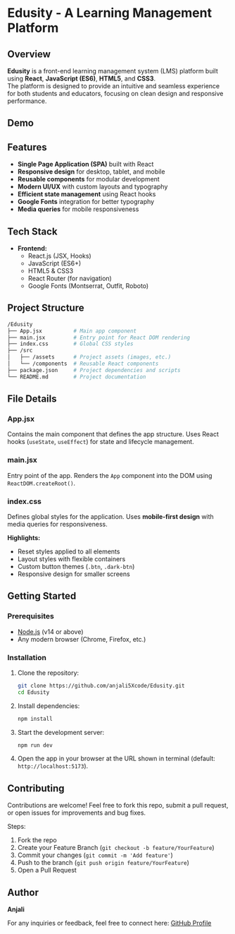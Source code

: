 # Edusity - A Learning Management Platform

## Overview

**Edusity** is a front-end learning management system (LMS) platform built using **React**, **JavaScript (ES6)**, **HTML5**, and **CSS3**.  
The platform is designed to provide an intuitive and seamless experience for both students and educators, focusing on clean design and responsive performance.

## Demo



## Features

- **Single Page Application (SPA)** built with React  
- **Responsive design** for desktop, tablet, and mobile  
- **Reusable components** for modular development  
- **Modern UI/UX** with custom layouts and typography  
- **Efficient state management** using React hooks  
- **Google Fonts** integration for better typography  
- **Media queries** for mobile responsiveness  

## Tech Stack

- **Frontend:**
  - React.js (JSX, Hooks)  
  - JavaScript (ES6+)  
  - HTML5 & CSS3  
  - React Router (for navigation)  
  - Google Fonts (Montserrat, Outfit, Roboto)  

## Project Structure
```bash
/Edusity
├── App.jsx          # Main app component
├── main.jsx         # Entry point for React DOM rendering
├── index.css        # Global CSS styles
├── /src
│   ├── /assets      # Project assets (images, etc.)
│   └── /components  # Reusable React components
├── package.json     # Project dependencies and scripts
└── README.md        # Project documentation
````

## File Details

### App.jsx

Contains the main component that defines the app structure. Uses React hooks (`useState`, `useEffect`) for state and lifecycle management.

### main.jsx

Entry point of the app. Renders the `App` component into the DOM using `ReactDOM.createRoot()`.

### index.css

Defines global styles for the application. Uses **mobile-first design** with media queries for responsiveness.

**Highlights:**

* Reset styles applied to all elements
* Layout styles with flexible containers
* Custom button themes (`.btn`, `.dark-btn`)
* Responsive design for smaller screens

## Getting Started

### Prerequisites

* [Node.js](https://nodejs.org/) (v14 or above)
* Any modern browser (Chrome, Firefox, etc.)

### Installation

1. Clone the repository:

   ```bash
   git clone https://github.com/anjali5Xcode/Edusity.git
   cd Edusity
   ```
2. Install dependencies:

   ```bash
   npm install
   ```
3. Start the development server:

   ```bash
   npm run dev
   ```
4. Open the app in your browser at the URL shown in terminal (default: `http://localhost:5173`).

## Contributing

Contributions are welcome!
Feel free to fork this repo, submit a pull request, or open issues for improvements and bug fixes.

Steps:

1. Fork the repo
2. Create your Feature Branch (`git checkout -b feature/YourFeature`)
3. Commit your changes (`git commit -m 'Add feature'`)
4. Push to the branch (`git push origin feature/YourFeature`)
5. Open a Pull Request

## Author

**Anjali**

For any inquiries or feedback, feel free to connect here:
[GitHub Profile](https://github.com/anjali5Xcode)
